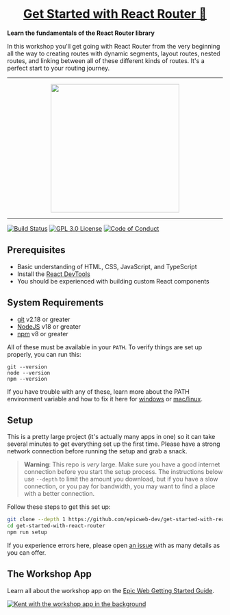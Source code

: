 <div>
  <h1 align="center"><a href="https://www.epicweb.dev/workshops">Get Started with React Router 🧭</a></h1>
  <strong>
    Learn the fundamentals of the React Router library
  </strong>
  <p>
    In this workshop you'll get going with React Router from the very beginning all the way to creating routes with dynamic segments, layout routes, nested routes, and linking between all of these different kinds of routes. It's a perfect start to your routing journey.
  </p>
</div>

<hr />

<div align="center">
  <a
    alt="Epic Web logo with the words Deployed Version"
    href="https://epicweb-dev-get-started-with-react-router.fly.dev/"
  >
    <img
      width="300px"
      src="https://github-production-user-asset-6210df.s3.amazonaws.com/1500684/254000390-447a3559-e7b9-4918-947a-1b326d239771.png"
    />
  </a>
</div>

<hr />

<!-- prettier-ignore-start -->
[![Build Status][build-badge]][build]
[![GPL 3.0 License][license-badge]][license]
[![Code of Conduct][coc-badge]][coc]
<!-- prettier-ignore-end -->

## Prerequisites

- Basic understanding of HTML, CSS, JavaScript, and TypeScript
- Install the [React DevTools](https://react.dev/learn/react-developer-tools)
- You should be experienced with building custom React components

<!--

## Pre-workshop Resources

Here are some resources you can read before taking the workshop to get you up to
speed on some of the tools and concepts we'll be covering:

- TODO: add some good pre-workshop resources

-->

## System Requirements

- [git][git] v2.18 or greater
- [NodeJS][node] v18 or greater
- [npm][npm] v8 or greater

All of these must be available in your `PATH`. To verify things are set up
properly, you can run this:

```shell
git --version
node --version
npm --version
```

If you have trouble with any of these, learn more about the PATH environment
variable and how to fix it here for [windows][win-path] or
[mac/linux][mac-path].

## Setup

This is a pretty large project (it's actually many apps in one) so it can take
several minutes to get everything set up the first time. Please have a strong
network connection before running the setup and grab a snack.

> **Warning**: This repo is _very_ large. Make sure you have a good internet
> connection before you start the setup process. The instructions below use
> `--depth` to limit the amount you download, but if you have a slow connection,
> or you pay for bandwidth, you may want to find a place with a better
> connection.

Follow these steps to get this set up:

```sh nonumber
git clone --depth 1 https://github.com/epicweb-dev/get-started-with-react-router.git
cd get-started-with-react-router
npm run setup
```

If you experience errors here, please open [an issue][issue] with as many
details as you can offer.

## The Workshop App

Learn all about the workshop app on the
[Epic Web Getting Started Guide](https://www.epicweb.dev/get-started).

[![Kent with the workshop app in the background](https://github-production-user-asset-6210df.s3.amazonaws.com/1500684/280407082-0e012138-e01d-45d5-abf2-86ffe5d03c69.png)](https://www.epicweb.dev/get-started)

<!-- prettier-ignore-start -->
[npm]: https://www.npmjs.com/
[node]: https://nodejs.org
[git]: https://git-scm.com/
[build-badge]: https://img.shields.io/github/actions/workflow/status/epicweb-dev/get-started-with-react-router/validate.yml?branch=main&logo=github&style=flat-square
[build]: https://github.com/epicweb-dev/get-started-with-react-router/actions?query=workflow%3Avalidate
[license-badge]: https://img.shields.io/badge/license-GPL%203.0%20License-blue.svg?style=flat-square
[license]: https://github.com/epicweb-dev/get-started-with-react-router/blob/main/LICENSE
[coc-badge]: https://img.shields.io/badge/code%20of-conduct-ff69b4.svg?style=flat-square
[coc]: https://kentcdodds.com/conduct
[win-path]: https://www.howtogeek.com/118594/how-to-edit-your-system-path-for-easy-command-line-access/
[mac-path]: http://stackoverflow.com/a/24322978/971592
[issue]: https://github.com/epicweb-dev/get-started-with-react-router/issues/new
<!-- prettier-ignore-end -->
